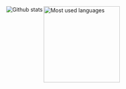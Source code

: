 <img align="left" alt="Github stats" src="https://github-readme-stats.codestackr.vercel.app/api?username=envomp&show_icons=true&theme=tokyonight&include_all_commits=true&count_private=true" />
<img height="200" align="left" alt="Most used languages" src="https://github-readme-stats.vercel.app/api/top-langs/?username=envomp&layout=compact" />
